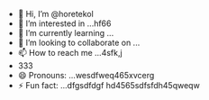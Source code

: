 - 👋 Hi, I’m @horetekol
- 👀 I’m interested in ...hf66
- 🌱 I’m currently learning ...
- 💞️ I’m looking to collaborate on ...
- 📫 How to reach me ...4sfk,j
- 333
- 😄 Pronouns: ...wesdfweq465xvcerg
- ⚡ Fun fact: ...dfgsdfdgf
hd4565sdfsfdh45qweqw
<!---tgrrt
horetekol/horetekol is a ✨ special ✨ repositorsdfy becssdasduse its `README.md` (this file) appears on your GitHub profile.
You can click the Preview link to take a look at your chan543ges.63fhghfg
wer
